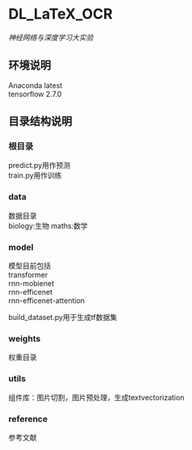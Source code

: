 # DL_LaTeX_OCR
*神经网络与深度学习大实验*

## 环境说明
Anaconda latest\
tensorflow 2.7.0

## 目录结构说明
### 根目录
predict.py用作预测\
train.py用作训练

### data
数据目录\
biology:生物
maths:数学

### model
模型目前包括\
transformer\
rnn-mobienet\
rnn-efficenet\
rnn-efficenet-attention

build_dataset.py用于生成tf数据集

### weights
权重目录


### utils
组件库：图片切割，图片预处理，生成textvectorization

### reference
参考文献
